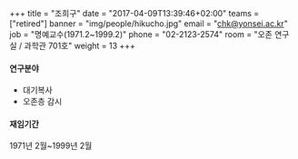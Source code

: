 +++
title = "조희구"
date = "2017-04-09T13:39:46+02:00"
teams = ["retired"]
banner = "img/people/hikucho.jpg"
email = "chk@yonsei.ac.kr"
job = "명예교수(1971.2~1999.2)"
phone = "02-2123-2574"
room = "오존 연구실 / 과학관 701호"
weight = 13
+++

#### 연구분야
+ 대기복사
+ 오존층 감시

#### 재임기간
1971년 2월~1999년 2월
